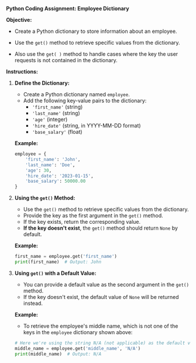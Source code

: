 **Python Coding Assignment: Employee Dictionary**

**Objective:**

- Create a Python dictionary to store information about an employee. 

- Use the `get()` method to retrieve specific values from the dictionary.

- Also use the `get( )` method to handle cases where the key the user requests is not contained in the dictionary.

**Instructions:**

1. **Define the Dictionary:**
   - Create a Python dictionary named `employee`.
   - Add the following key-value pairs to the dictionary:
     - `'first_name'` (string)
     - `'last_name'` (string)
     - `'age'` (integer)
     - `'hire_date'` (string, in YYYY-MM-DD format)
     - `'base_salary'` (float)

   **Example:**

   ```python
   employee = {
       'first_name': 'John',
       'last_name': 'Doe',
       'age': 30,
       'hire_date': '2023-01-15',
       'base_salary': 50000.00
   }
   ```

2. **Using the `get()` Method:**
   - Use the `get()` method to retrieve specific values from the dictionary.
   - Provide the key as the first argument in the `get()` method.
   - If the key exists, return the corresponding value.
   - **If the key doesn't exist**, the `get()` method should return `None` by default.

   **Example:**

   ```python
   first_name = employee.get('first_name')
   print(first_name)  # Output: John
   ```

3. **Using `get()` with a Default Value:**
   - You can provide a default value as the second argument in the `get()` method.
   - If the key doesn't exist, the default value of `None` will be returned instead.

   **Example:**

   - To retrieve the employee's middle name, which is not one of the keys in the `employee` dictionary shown above:

   ```python
   # Here we're using the string N/A (not applicable) as the default value for the get( ) method
   middle_name = employee.get('middle_name', 'N/A')
   print(middle_name)  # Output: N/A
   ```

